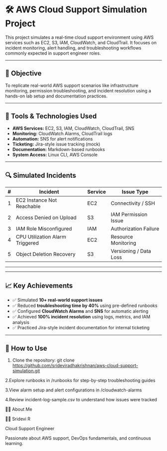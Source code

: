 # 🛠️ AWS Cloud Support Simulation Project

This project simulates a real-time cloud support environment using AWS services such as EC2, S3, IAM, CloudWatch, and CloudTrail. It focuses on incident monitoring, alert handling, and troubleshooting workflows commonly expected in support engineer roles.

---

## 🎯 Objective

To replicate real-world AWS support scenarios like infrastructure monitoring, permission troubleshooting, and incident resolution using a hands-on lab setup and documentation practices.

---

## 🔧 Tools & Technologies Used

- **AWS Services:** EC2, S3, IAM, CloudWatch, CloudTrail, SNS
- **Monitoring:** CloudWatch Alarms, CloudTrail logs
- **Automation:** SNS for alert notifications
- **Ticketing:** Jira-style issue tracking (mock)
- **Documentation:** Markdown-based runbooks
- **System Access:** Linux CLI, AWS Console

---

## 🔍 Simulated Incidents

| # | Incident | Service | Issue Type |
|--|----------|---------|------------|
| 1 | EC2 Instance Not Reachable | EC2 | Connectivity / SSH |
| 2 | Access Denied on Upload | S3 | IAM Permission Issue |
| 3 | IAM Role Misconfigured | IAM | Authorization Failure |
| 4 | CPU Utilization Alarm Triggered | EC2 | Resource Monitoring |
| 5 | Object Deletion Recovery | S3 | Versioning / Data Loss |

---


---

## 📈 Key Achievements

- ✅ Simulated **10+ real-world support issues**
- ✅ Reduced **troubleshooting time by 40%** using pre-defined runbooks
- ✅ Configured **CloudWatch Alarms** and **SNS** for automatic alerting
- ✅ Achieved **100% incident resolution** using logs, metrics, and IAM analysis
- ✅ Practiced Jira-style incident documentation for internal ticketing

---

## 📌 How to Use

1. Clone the repository:
git clone https://github.com/srideviradhakrishnan/aws-cloud-support-simulation.git

2.Explore runbooks in /runbooks for step-by-step troubleshooting guides

3.View alarm setup and alert configurations in /cloudwatch-alarms

4.Review incident-log-sample.csv to understand how issues were tracked

🙋‍♀️ About Me

👩‍💻 Sridevi R

Cloud Support Engineer

Passionate about AWS support, DevOps fundamentals, and continuous learning.
